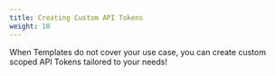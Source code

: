 ```yaml
---
title: Creating Custom API Tokens
weight: 10
---
```


When Templates do not cover your use case, you can create custom scoped API Tokens tailored to your needs!
